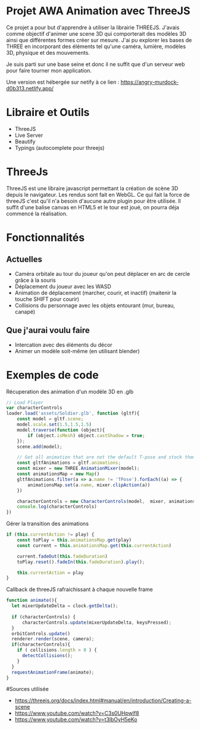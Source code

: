 # Projet AWA Animation avec ThreeJS
Ce projet a pour but d'apprendre à utiliser la librairie THREEJS. 
J'avais comme objectif d'animer une scene 3D qui comporterait des modèles 3D ainsi que différentes formes créer sur mesure.
J'ai pu explorer les bases de THREE en incorporant des éléments tel qu'une caméra, lumière, modèles 3D, physique et des mouvements.

Je suis parti sur une base seine et donc il ne suffit que d'un serveur web pour faire tourner mon application.

Une version est hébergée sur netify à ce lien : https://angry-murdock-d0b313.netlify.app/ 

# Libraire et Outils
- ThreeJS
- Live Server 
- Beautify
- Typings (autocomplete pour threejs)

# ThreeJs
ThreeJS est une libraire javascript permettant la création de scène 3D depuis le navigateur. Les rendus sont fait en WebGL.  Ce qui fait la force de threeJS c'est qu'il n'a besoin d'aucune autre plugin pour être utilisée. Il suffit d'une balise canvas en HTML5 et le tour est joué, on pourra déja commencé la réalisation.

# Fonctionnalités
## Actuelles
- Caméra orbitale au tour du joueur qu'on peut déplacer en arc de cercle grâce à la souris
- Déplacement du joueur avec les WASD
- Animation de déplacement (marcher, courir, et inactif) (maitenir la touche SHIFT pour courir)
- Collisions du personnage avec les objets entourant (mur, bureau, canapé)

## Que j'aurai voulu faire
- Intercation avec des éléments du décor 
- Animer un modèle soit-même (en utilisant blender)

# Exemples de code
Récuperation des animation d'un modèle 3D en .glb
```js
// Load Player
var characterControls
loader.load('assets/Soldier.glb', function (gltf){
	const model = gltf.scene;
	model.scale.set(1.5,1.5,1.5)
	model.traverse(function (object){
		if (object.isMesh) object.castShadow = true;
	});
	scene.add(model);

	// Get all animation that are not the default T-pose and stock them in an array
	const gltfAnimations = gltf.animations;
    const mixer = new THREE.AnimationMixer(model);
    const animationsMap = new Map()
    gltfAnimations.filter(a => a.name != 'TPose').forEach((a) => {
        animationsMap.set(a.name, mixer.clipAction(a))
    })

    characterControls = new CharacterControls(model,  mixer, animationsMap, orbitControls, camera,  'Idle')
	console.log(characterControls)
})
```

Gérer la transition des animations
```js
if (this.currentAction != play) {
    const toPlay = this.animationsMap.get(play)
    const current = this.animationsMap.get(this.currentAction)

    current.fadeOut(this.fadeDuration)
    toPlay.reset().fadeIn(this.fadeDuration).play();

    this.currentAction = play
}
```

Callback de threeJS rafraichissant à chaque nouvelle frame 
```js
function animate(){
  let mixerUpdateDelta = clock.getDelta();
  
  if (characterControls) {
      characterControls.update(mixerUpdateDelta, keysPressed);
  }
  orbitControls.update()
  renderer.render(scene, camera);
  if(characterControls){
    if ( collisions.length > 0 ) {
      detectCollisions();
    }
  }
  requestAnimationFrame(animate);
}
``` 

#Sources utilisée
- https://threejs.org/docs/index.html#manual/en/introduction/Creating-a-scene
- https://www.youtube.com/watch?v=C3s0UHpwlf8
- https://www.youtube.com/watch?v=t3lbOyH5eKo


